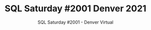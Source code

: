 ---
layout: event
title: "SQL Saturday #2001 Denver 2021"
subtitle: "SQL Saturday #2001 - Denver Virtual"
tags: [Denver, Colorado, USA, virtual]
comments: false
data: SQLSat2001
---